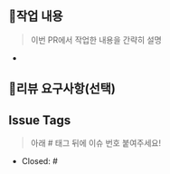 ## 📝작업 내용
> 이번 PR에서 작업한 내용을 간략히 설명
- 

## 💬리뷰 요구사항(선택)

## Issue Tags
> 아래 # 태그 뒤에 이슈 번호 붙여주세요!
- Closed: #
